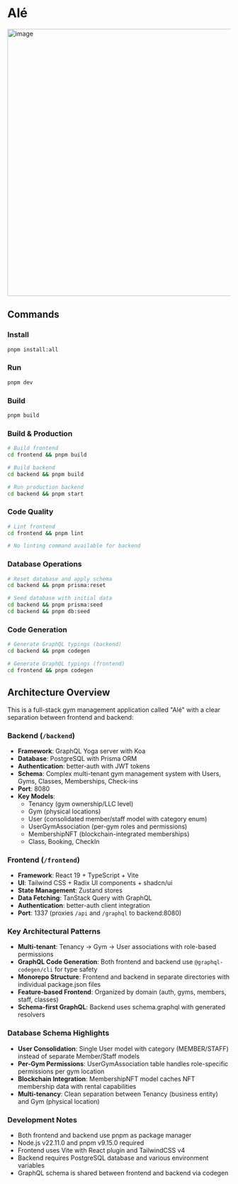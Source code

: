 # Alé

<img width="602" alt="image" src="https://github.com/user-attachments/assets/9268eb34-8178-48d5-997a-96fc147a8041" />

## Commands

### Install

```bash
pnpm install:all
```

### Run

```bash
pnpm dev
```

### Build

```bash
pnpm build
```

### Build & Production
```bash
# Build frontend
cd frontend && pnpm build

# Build backend
cd backend && pnpm build

# Run production backend
cd backend && pnpm start
```

### Code Quality
```bash
# Lint frontend
cd frontend && pnpm lint

# No linting command available for backend
```

### Database Operations
```bash
# Reset database and apply schema
cd backend && pnpm prisma:reset

# Seed database with initial data
cd backend && pnpm prisma:seed
cd backend && pnpm db:seed
```

### Code Generation
```bash
# Generate GraphQL typings (backend)
cd backend && pnpm codegen

# Generate GraphQL typings (frontend)
cd frontend && pnpm codegen
```

## Architecture Overview

This is a full-stack gym management application called "Alé" with a clear separation between frontend and backend:

### Backend (`/backend`)
- **Framework**: GraphQL Yoga server with Koa
- **Database**: PostgreSQL with Prisma ORM
- **Authentication**: better-auth with JWT tokens
- **Schema**: Complex multi-tenant gym management system with Users, Gyms, Classes, Memberships, Check-ins
- **Port**: 8080
- **Key Models**: 
  - Tenancy (gym ownership/LLC level)
  - Gym (physical locations)
  - User (consolidated member/staff model with category enum)
  - UserGymAssociation (per-gym roles and permissions)
  - MembershipNFT (blockchain-integrated memberships)
  - Class, Booking, CheckIn

### Frontend (`/frontend`)
- **Framework**: React 19 + TypeScript + Vite
- **UI**: Tailwind CSS + Radix UI components + shadcn/ui
- **State Management**: Zustand stores
- **Data Fetching**: TanStack Query with GraphQL
- **Authentication**: better-auth client integration
- **Port**: 1337 (proxies `/api` and `/graphql` to backend:8080)

### Key Architectural Patterns
- **Multi-tenant**: Tenancy → Gym → User associations with role-based permissions
- **GraphQL Code Generation**: Both frontend and backend use `@graphql-codegen/cli` for type safety
- **Monorepo Structure**: Frontend and backend in separate directories with individual package.json files
- **Feature-based Frontend**: Organized by domain (auth, gyms, members, staff, classes)
- **Schema-first GraphQL**: Backend uses schema.graphql with generated resolvers

### Database Schema Highlights
- **User Consolidation**: Single User model with category (MEMBER/STAFF) instead of separate Member/Staff models
- **Per-Gym Permissions**: UserGymAssociation table handles role-specific permissions per gym location
- **Blockchain Integration**: MembershipNFT model caches NFT membership data with rental capabilities
- **Multi-tenancy**: Clean separation between Tenancy (business entity) and Gym (physical location)

### Development Notes
- Both frontend and backend use pnpm as package manager
- Node.js v22.11.0 and pnpm v9.15.0 required
- Frontend uses Vite with React plugin and TailwindCSS v4
- Backend requires PostgreSQL database and various environment variables
- GraphQL schema is shared between frontend and backend via codegen
